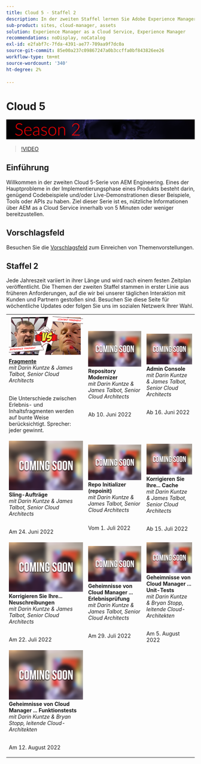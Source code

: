 ```yaml
---
title: Cloud 5 - Staffel 2
description: In der zweiten Staffel lernen Sie Adobe Experience Manager (AEM) kennen, die von den Fachingenieuren der Adobe as a Cloud Service ist, die das Projekt erstellen, und von den Fachkräften, die es anbieten.
sub-product: sites, cloud-manager, assets
solution: Experience Manager as a Cloud Service, Experience Manager
recommendations: noDisplay, noCatalog
exl-id: e2fabf7c-7fda-4391-ae77-709aa9f7dc0a
source-git-commit: 85e00a237c09867247a0b3ccffa0bf843826ee26
workflow-type: tm+mt
source-wordcount: '340'
ht-degree: 2%

---
```


# Cloud 5

![AEM Expertenreihe](./imgs/masthead-s2.png)
>[!VIDEO](https://video.tv.adobe.com/v/343127)

## Einführung

Willkommen in der zweiten Cloud 5-Serie von AEM Engineering. Eines der Hauptprobleme in der Implementierungsphase eines Produkts besteht darin, genügend Codebeispiele und/oder Live-Demonstrationen dieser Beispiele, Tools oder APIs zu haben. Ziel dieser Serie ist es, nützliche Informationen über AEM as a Cloud Service innerhalb von 5 Minuten oder weniger bereitzustellen.

## Vorschlagsfeld

Besuchen Sie die [Vorschlagsfeld](https://forms.office.com/r/74P5Xz4UH0) zum Einreichen von Themenvorstellungen.

## Staffel 2

Jede Jahreszeit variiert in ihrer Länge und wird nach einem festen Zeitplan veröffentlicht. Die Themen der zweiten Staffel stammen in erster Linie aus früheren Anforderungen, auf die wir bei unserer täglichen Interaktion mit Kunden und Partnern gestoßen sind. Besuchen Sie diese Seite für wöchentliche Updates oder folgen Sie uns im sozialen Netzwerk Ihrer Wahl.

<table>
    <tr>
        <td>
            <a href="season-2/cloud5-experience-v-content-fragments.md">
                <img alt="Fragmente" src="./imgs/s2/000-thumb.png"/>
            </a>
            <div>
                <a href="season-2/cloud5-experience-v-content-fragments.md"><strong>Fragmente</strong></a>        
                <br/><em>mit Darin Kuntze &amp; James Talbot, Senior Cloud Architects</em>
            </div>
            <p>
                <br/>
                Die Unterschiede zwischen Erlebnis- und Inhaltsfragmenten werden auf bunte Weise berücksichtigt. Sprecher: jeder gewinnt.
            </p>
        </td>   
     <td>
         <img alt="Repository Modernizer" src="./imgs/coming-soon.png"/>
      <div>
         <strong>Repository Modernizer</strong>
         <br/><em>mit Darin Kuntze &amp; James Talbot, Senior Cloud Architects</em>
      </div>
      <p>
        <br/>
         Ab 10. Juni 2022
      </p>
   </td>
     <td>
            <img alt="Admin Console" src="./imgs/coming-soon.png"/>
      <div>
            <strong>Admin Console</strong>
         <br/><em>mit Darin Kuntze &amp; James Talbot, Senior Cloud Architects</em>
      </div>
      <p>
        <br/>
         Ab 16. Juni 2022
      </p>
   </td> 
  </tr>
  <tr>
   <td>
            <img alt="Sling Jobs" src="./imgs/coming-soon.png"/>
      <div>
            <strong>Sling-Aufträge</strong>       
         <br/><em>mit Darin Kuntze &amp; James Talbot, Senior Cloud Architects</em>
      </div>
      <p>
        <br/>
         Am 24. Juni 2022
      </p>
     </td>   
     <td>
        <img alt="Repo Initializer (repoinit)" src="./imgs/coming-soon.png"/>
      <div>
        <strong>Repo Initializer (repoinit)</strong>
         <br/><em>mit Darin Kuntze &amp; James Talbot, Senior Cloud Architects</em>
      </div>
      <p>
        <br/>
            Vom 1. Juli 2022
      </p>
   </td>
     <td>
            <img alt="Korrigieren Sie Ihre... Cache" src="./imgs/coming-soon.png"/>
      <div>
         <strong>Korrigieren Sie Ihre... Cache</strong>
         <br/><em>mit Darin Kuntze &amp; James Talbot, Senior Cloud Architects</em>
      </div>
      <p>
        <br/>
         Ab 15. Juli 2022
      </p>
   </td> 
  </tr>
<tr>
   <td>
            <img alt="Korrigieren Sie Ihre... Neuschreibungen" src="./imgs/coming-soon.png"/>
      <div>
            <strong>Korrigieren Sie Ihre... Neuschreibungen</strong>
         <br/><em>mit Darin Kuntze &amp; James Talbot, Senior Cloud Architects</em>
      </div>
      <p>
        <br/>
         Am 22. Juli 2022
      </p>
     </td>   
     <td>
            <img alt="Geheimnisse von Cloud Manager ... Erlebnisprüfung" src="./imgs/coming-soon.png"/>
      <div>
            <strong>Geheimnisse von Cloud Manager ... Erlebnisprüfung</strong>
         <br/><em>mit Darin Kuntze &amp; James Talbot, Senior Cloud Architects</em>
      </div>
      <p>
        <br/>
        Am 29. Juli 2022
      </p>
   </td>
     <td>
            <img alt="Geheimnisse von Cloud Manager ... Unit-Tests" src="./imgs/coming-soon.png"/>
      <div>
            <strong>Geheimnisse von Cloud Manager ... Unit-Tests</strong>
         <br/><em>mit Darin Kuntze &amp; Bryan Stopp, leitende Cloud-Architekten</em>
      </div>
      <p>
        <br/>
         Am 5. August 2022
      </p>
   </td> 
  </tr>
    <tr>
        <td>
                <img alt="Geheimnisse von Cloud Manager ... Funktionstests" src="./imgs/coming-soon.png"/>
            <div>
                <strong>Geheimnisse von Cloud Manager ... Funktionstests</strong><br/>        
                <em>mit Darin Kuntze &amp; Bryan Stopp, leitende Cloud-Architekten</em>
            </div>
            <p><br/>
                Am 12. August 2022
            </p>
        </td>
        <td></td>
        <td></td>
    </tr>
</table>

